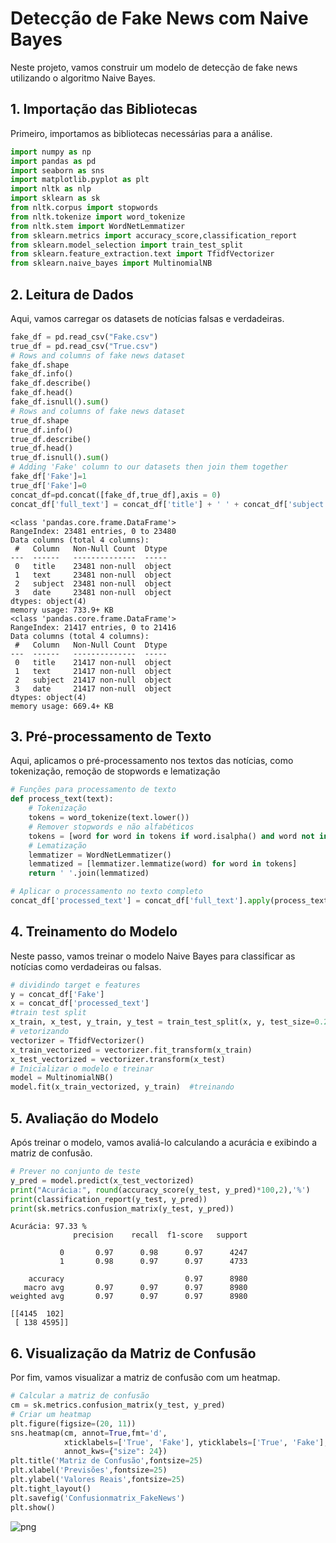 # Detecção de Fake News com Naive Bayes

Neste projeto, vamos construir um modelo de detecção de fake news utilizando o algoritmo Naive Bayes.

## 1. Importação das Bibliotecas

Primeiro, importamos as bibliotecas necessárias para a análise.


```python
import numpy as np
import pandas as pd
import seaborn as sns
import matplotlib.pyplot as plt
import nltk as nlp
import sklearn as sk
from nltk.corpus import stopwords
from nltk.tokenize import word_tokenize  
from nltk.stem import WordNetLemmatizer  
from sklearn.metrics import accuracy_score,classification_report
from sklearn.model_selection import train_test_split
from sklearn.feature_extraction.text import TfidfVectorizer
from sklearn.naive_bayes import MultinomialNB
```

## 2. Leitura de Dados
Aqui, vamos carregar os datasets de notícias falsas e verdadeiras.


```python
fake_df = pd.read_csv("Fake.csv")
true_df = pd.read_csv("True.csv")
# Rows and columns of fake news dataset
fake_df.shape
fake_df.info()
fake_df.describe()
fake_df.head()
fake_df.isnull().sum()
# Rows and columns of fake news dataset
true_df.shape
true_df.info()
true_df.describe()
true_df.head()
true_df.isnull().sum()
# Adding 'Fake' column to our datasets then join them together
fake_df['Fake']=1
true_df['Fake']=0
concat_df=pd.concat([fake_df,true_df],axis = 0)
concat_df['full_text'] = concat_df['title'] + ' ' + concat_df['subject']
```

    <class 'pandas.core.frame.DataFrame'>
    RangeIndex: 23481 entries, 0 to 23480
    Data columns (total 4 columns):
     #   Column   Non-Null Count  Dtype 
    ---  ------   --------------  ----- 
     0   title    23481 non-null  object
     1   text     23481 non-null  object
     2   subject  23481 non-null  object
     3   date     23481 non-null  object
    dtypes: object(4)
    memory usage: 733.9+ KB
    <class 'pandas.core.frame.DataFrame'>
    RangeIndex: 21417 entries, 0 to 21416
    Data columns (total 4 columns):
     #   Column   Non-Null Count  Dtype 
    ---  ------   --------------  ----- 
     0   title    21417 non-null  object
     1   text     21417 non-null  object
     2   subject  21417 non-null  object
     3   date     21417 non-null  object
    dtypes: object(4)
    memory usage: 669.4+ KB
    

## 3. Pré-processamento de Texto
Aqui, aplicamos o pré-processamento nos textos das notícias, como tokenização, remoção de stopwords e lematização


```python
# Funções para processamento de texto  
def process_text(text):  
    # Tokenização  
    tokens = word_tokenize(text.lower())  
    # Remover stopwords e não alfabéticos  
    tokens = [word for word in tokens if word.isalpha() and word not in stopwords.words('english')]  
    # Lematização  
    lemmatizer = WordNetLemmatizer()  
    lemmatized = [lemmatizer.lemmatize(word) for word in tokens]  
    return ' '.join(lemmatized)  

# Aplicar o processamento no texto completo  
concat_df['processed_text'] = concat_df['full_text'].apply(process_text) 
```

## 4. Treinamento do Modelo
Neste passo, vamos treinar o modelo Naive Bayes para classificar as notícias como verdadeiras ou falsas.


```python
# dividindo target e features
y = concat_df['Fake']
x = concat_df['processed_text'] 
#train test split
x_train, x_test, y_train, y_test = train_test_split(x, y, test_size=0.2, random_state=42) 
# vetorizando
vectorizer = TfidfVectorizer()  
x_train_vectorized = vectorizer.fit_transform(x_train)  
x_test_vectorized = vectorizer.transform(x_test)  
# Inicializar o modelo e treinar  
model = MultinomialNB()  
model.fit(x_train_vectorized, y_train)  #treinando
```

## 5. Avaliação do Modelo
Após treinar o modelo, vamos avaliá-lo calculando a acurácia e exibindo a matriz de confusão.


```python
# Prever no conjunto de teste  
y_pred = model.predict(x_test_vectorized)  
print("Acurácia:", round(accuracy_score(y_test, y_pred)*100,2),'%')
print(classification_report(y_test, y_pred))  
print(sk.metrics.confusion_matrix(y_test, y_pred))
```

    Acurácia: 97.33 %
                  precision    recall  f1-score   support
    
               0       0.97      0.98      0.97      4247
               1       0.98      0.97      0.97      4733
    
        accuracy                           0.97      8980
       macro avg       0.97      0.97      0.97      8980
    weighted avg       0.97      0.97      0.97      8980
    
    [[4145  102]
     [ 138 4595]]
    

## 6. Visualização da Matriz de Confusão
Por fim, vamos visualizar a matriz de confusão com um heatmap.


```python
# Calcular a matriz de confusão  
cm = sk.metrics.confusion_matrix(y_test, y_pred)  
# Criar um heatmap  
plt.figure(figsize=(20, 11))  
sns.heatmap(cm, annot=True,fmt='d',
            xticklabels=['True', 'Fake'], yticklabels=['True', 'Fake'], cmap='viridis',
            annot_kws={"size": 24})  
plt.title('Matriz de Confusão',fontsize=25)  
plt.xlabel('Previsões',fontsize=25)  
plt.ylabel('Valores Reais',fontsize=25)  
plt.tight_layout()
plt.savefig('Confusionmatrix_FakeNews')
plt.show()     
```


    
![png](output_11_0.png)
    

